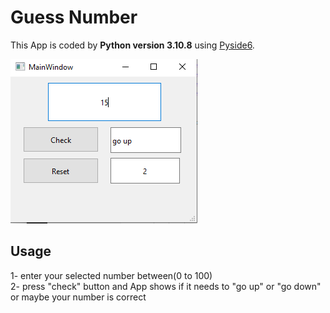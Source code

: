 # Guess Number
This App is coded by **Python version 3.10.8** using [Pyside6](https://pypi.org/project/PySide).

![guessnumber](guessnumber.png)

## Usage
1- enter your selected number between(0 to 100)   
2- press "check" button and App shows if it needs to "go up" or "go down" or maybe your number is correct